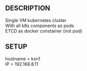 ## DESCRIPTION  
Single VM kubernetes cluster  
With all k8s components as pods  
ETCD as docker constainer (not pod)  
  
## SETUP  
hostname = ksn1  
IP = 192.168.8.11  
